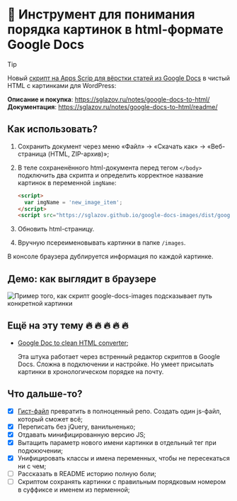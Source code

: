 # 📑 Инструмент для понимания порядка картинок в html-формате Google Docs

> [!TIP]
> Новый [скрипт на Apps Scrip для вёрстки статей из Google Docs](https://sglazov.ru/notes/google-docs-to-html/) в чистый HTML c картинками для WordPress:
> 
> **Описание и покупка**: https://sglazov.ru/notes/google-docs-to-html/ \
> **Документация**: https://sglazov.ru/notes/google-docs-to-html/readme/

## Как использовать?

1. Сохранить документ через меню «Файл» → «Скачать как» → «Веб-страница (HTML, ZIP-архив)»;
1. В теле сохраненённого html-документа перед тегом `</body>` подключить два скрипта и определить корректное название картинок в переменной `imgName`:

   ```html
   <script>
     var imgName = 'new_image_item';
   </script>
   <script src="https://sglazov.github.io/google-docs-images/dist/google-docs-images.min.js"></script>
   ```
1. Обновить html-страницу.
1. Вручную псереименовывать картинки в папке `/images`.

В консоле браузера дублируется информация по каждой картинке.

## Демо: как выглядит в браузере

![Пример того, как скрипт google-docs-images подсказывает путь конкретной картинки](images/google-docs-images-demo.png)

## Ещё на эту тему 🔥 🔥 🔥 🔥 🔥

- [Google Doc to clean HTML converter](https://github.com/oazabir/GoogleDoc2Html);

  Эта штука работает через встренный редактор скриптов в Google Docs.
  Сложна в подключении и настройке. Но умеет присылать картинки в хронологическом порядке на почту.

## Что дальше-то?

- [x] [Гист-файл](https://gist.github.com/sglazov/441700b964e85bbca1c3d50f53887b79) превратить в полноценный репо. Создать один js-файл, который сможет всё;
- [x] Переписать без jQuery, ванильненько;
- [x] Отдавать минифицированную версию JS;
- [x] Вытащить параметр нового имени картинки в отдельный тег при подюкючении;
- [x] Унифицировать классы и имена переменных, чтобы не пересекаться ни с чем;
- [ ] Рассказать в README историю полную боли;
- [ ] Скриптом сохранять картинки с правильным порядковым номером в суффиксе и именем из перменной;
